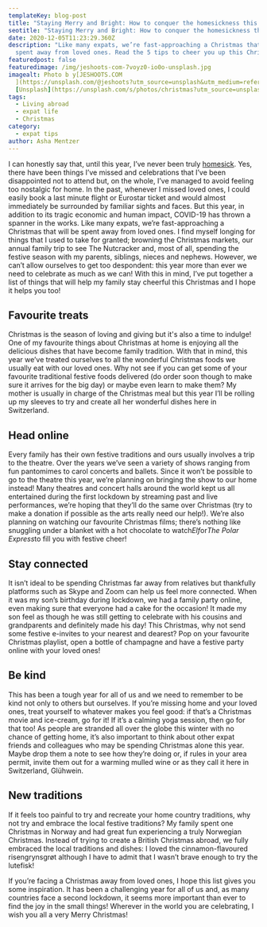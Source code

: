```yaml
---
templateKey: blog-post
title: "Staying Merry and Bright: How to conquer the homesickness this Christmas"
seotitle: "Staying Merry and Bright: How to conquer the homesickness this Christmas"
date: 2020-12-05T11:23:29.360Z
description: "Like many expats, we’re fast-approaching a Christmas that will be
  spent away from loved ones. Read the 5 tips to cheer you up this Christmas. "
featuredpost: false
featuredimage: /img/jeshoots-com-7voyz0-io0o-unsplash.jpg
imagealt: Photo b y[JESHOOTS.COM
  ](https://unsplash.com/@jeshoots?utm_source=unsplash&utm_medium=referral&utm_content=creditCopyText)on
  [Unsplash](https://unsplash.com/s/photos/christmas?utm_source=unsplash&utm_medium=referral&utm_content=creditCopyText)
tags:
  - Living abroad
  - expat life
  - Christmas
category:
  - expat tips
author: Asha Mentzer
---
```

I can honestly say that, until this year, I’ve never been truly [homesick](https://www.thexpatmagazine.com/blog/2019-04-18-feeling-at-home-in-abroadland/). Yes, there have been things I’ve missed and celebrations that I’ve been disappointed not to attend but, on the whole, I’ve managed to avoid feeling too nostalgic for home. In the past, whenever I missed loved ones, I could easily book a last minute flight or Eurostar ticket and would almost immediately be surrounded by familiar sights and faces. But this year, in addition to its tragic economic and human impact, COVID-19 has thrown a spanner in the works. Like many expats, we’re fast-approaching a Christmas that will be spent away from loved ones. I find myself longing for things that I used to take for granted; browning the Christmas markets, our annual family trip to see The Nutcracker and, most of all, spending the festive season with my parents, siblings, nieces and nephews. However, we can’t allow ourselves to get too despondent: this year more than ever we need to celebrate as much as we can! With this in mind, I’ve put together a list of things that will help my family stay cheerful this Christmas and I hope it helps you too!

## **Favourite treats**

Christmas is the season of loving and giving but it's also a time to indulge! One of my favourite things about Christmas at home is enjoying all the delicious dishes that have become family tradition. With that in mind, this year we’ve treated ourselves to all the wonderful Christmas foods we usually eat with our loved ones. Why not see if you can get some of your favourite traditional festive foods delivered (do order soon though to make sure it arrives for the big day) or maybe even learn to make them? My mother is usually in charge of the Christmas meal but this year I’ll be rolling up my sleeves to try and create all her wonderful dishes here in Switzerland.

## **Head online**

Every family has their own festive traditions and ours usually involves a trip to the theatre. Over the years we’ve seen a variety of shows ranging from fun pantomimes to carol concerts and ballets. Since it won’t be possible to go to the theatre this year, we’re planning on bringing the show to our home instead! Many theatres and concert halls around the world kept us all entertained during the first lockdown by streaming past and live performances, we’re hoping that they’ll do the same over Christmas (try to make a donation if possible as the arts really need our help!). We’re also planning on watching our favourite Christmas films; there’s nothing like snuggling under a blanket with a hot chocolate to watch*Elf*or*The Polar Express*to fill you with festive cheer!

## **Stay connected**

It isn’t ideal to be spending Christmas far away from relatives but thankfully platforms such as Skype and Zoom can help us feel more connected. When it was my son’s birthday during lockdown, we had a family party online, even making sure that everyone had a cake for the occasion! It made my son feel as though he was still getting to celebrate with his cousins and grandparents and definitely made his day! This Christmas, why not send some festive e-invites to your nearest and dearest? Pop on your favourite Christmas playlist, open a bottle of champagne and have a festive party online with your loved ones!

## **Be kind**

This has been a tough year for all of us and we need to remember to be kind not only to others but ourselves. If you’re missing home and your loved ones, treat yourself to whatever makes you feel good: if that’s a Christmas movie and ice-cream, go for it! If it’s a calming yoga session, then go for that too! As people are stranded all over the globe this winter with no chance of getting home, it’s also important to think about other expat friends and colleagues who may be spending Christmas alone this year. Maybe drop them a note to see how they’re doing or, if rules in your area permit, invite them out for a warming mulled wine or as they call it here in Switzerland, Glühwein.

## **New traditions**

If it feels too painful to try and recreate your home country traditions, why not try and embrace the local festive traditions? My family spent one Christmas in Norway and had great fun experiencing a truly Norwegian Christmas. Instead of trying to create a British Christmas abroad, we fully embraced the local traditions and dishes: I loved the cinnamon-flavoured risengrynsgrøt although I have to admit that I wasn’t brave enough to try the lutefisk!

If you’re facing a Christmas away from loved ones, I hope this list gives you some inspiration. It has been a challenging year for all of us and, as many countries face a second lockdown, it seems more important than ever to find the joy in the small things! Wherever in the world you are celebrating, I wish you all a very Merry Christmas!